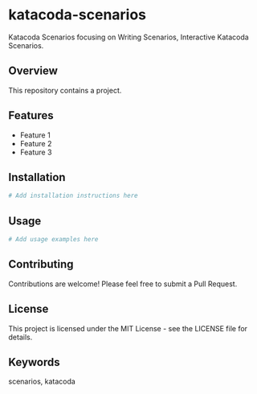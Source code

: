 # katacoda-scenarios

Katacoda Scenarios focusing on Writing Scenarios, Interactive Katacoda Scenarios.

## Overview

This repository contains a  project.

## Features

- Feature 1
- Feature 2
- Feature 3

## Installation

```bash
# Add installation instructions here
```

## Usage

```bash
# Add usage examples here
```

## Contributing

Contributions are welcome! Please feel free to submit a Pull Request.

## License

This project is licensed under the MIT License - see the LICENSE file for details.

## Keywords

scenarios, katacoda
